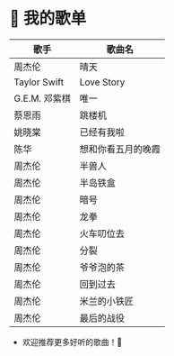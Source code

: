 
# 🎵 我的歌单

| 歌手                 | 歌曲名             |
|----------------------|--------------------|
| 周杰伦                | 晴天               |
| Taylor Swift          | Love Story         |
| G.E.M. 邓紫棋         | 唯一               |
| 蔡恩雨                | 跳楼机             |
| 姚晓棠                | 已经有我啦         |
| 陈华                  | 想和你看五月的晚霞  |
| 周杰伦                | 半兽人             |
| 周杰伦                | 半岛铁盒           |
| 周杰伦                | 暗号               |
| 周杰伦                | 龙拳               |
| 周杰伦                | 火车叨位去         |
| 周杰伦                | 分裂               |
| 周杰伦                | 爷爷泡的茶         |
| 周杰伦                | 回到过去           |
| 周杰伦                | 米兰的小铁匠       |
| 周杰伦                | 最后的战役         |

- 欢迎推荐更多好听的歌曲！🌟
